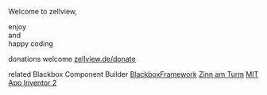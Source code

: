 
Welcome to zellview,
		
enjoy		
and		   
happy coding

donations welcome [zellview.de/donate](https://www.zellview.donate)

related
Blackbox Component Builder [BlackboxFramework](https://www.blackboxframework.org)
[Zinn am Turm](https://www.zinnamturm.eu)
[MIT App Inventor 2](http://ai2.appinventor.mit.edu)
			
			
		
